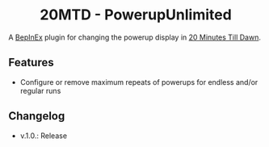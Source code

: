 <h1 align="center">20MTD - PowerupUnlimited</h1>

A [BepInEx](https://github.com/BepInEx/BepInEx/releases) plugin for changing the powerup display in [20 Minutes Till Dawn](https://store.steampowered.com/app/1966900/20_Minutes_Till_Dawn/).

## Features
- Configure or remove maximum repeats of powerups for endless and/or regular runs

## Changelog
- v.1.0.:   Release
